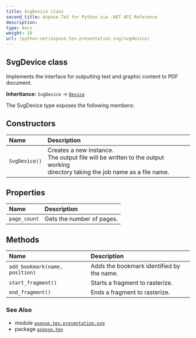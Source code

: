 ```yaml
---
title: SvgDevice class
second_title: Aspose.TeX for Python via .NET API Reference
description: 
type: docs
weight: 10
url: /python-net/aspose.tex.presentation.svg/svgdevice/
---
```


## SvgDevice class

Implements the interface for outputting text and graphic content to PDF document.

**Inheritance:** `SvgDevice` → [`Device`](/tex/python-net/aspose.tex.presentation/device)

The SvgDevice type exposes the following members:
## Constructors
| Name | Description |
| :- | :- |
| `SvgDevice()` | Creates a new instance.<br/>            The output file will be written to the output working<br/>            directory taking the job name as a file name. |
## Properties
| Name | Description |
| :- | :- |
| `page_count` | Gets the number of pages. |
## Methods
| Name | Description |
| :- | :- |
| `add_bookmark(name, position)` | Adds the bookmark identified by the name. |
| `start_fragment()` | Starts a fragment to rasterize. |
| `end_fragment()` | Ends a fragment to rasterize. |

### See Also

* module [`aspose.tex.presentation.svg`](/tex/python-net/aspose.tex.presentation.svg/)
* package [`aspose.tex`](/tex/python-net/)

